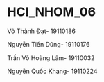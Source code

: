 # HCI_NHOM_06

<p>Võ Thành Đạt- 19110186 </p>
<p>Nguyễn Tiến Dũng- 19110176 </p>
<p>Trần Võ Hoàng Lâm- 19110032 </p>
<p>Nguyễn Quốc Khang- 19110224 </p>
